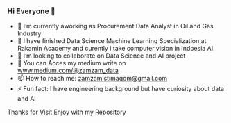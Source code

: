 ### Hi Everyone 👋

- 🔭 I’m currently aworking as Procurement Data Analyst in Oil and Gas Industry
- 🌱 I have finished Data Science Machine Learning Specialization at Rakamin Academy and curently i take computer vision in Indoesia AI
- 👯 I’m looking to collaborate on Data Science and AI project
- 💬 You can Acces my medium write on www.medium.com/@zamzam_data
- 📫 How to reach me: zamzamistimaqom@gmail.com
- ⚡ Fun fact: I have engineering background but have curiosity about data and AI

Thanks for Visit
Enjoy with my Repository
<!--
**engineercode09/engineercode09** is a ✨ _special_ ✨ repository because its `README.md` (this file) appears on your GitHub profile.


